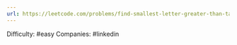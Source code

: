 ```yaml
---
url: https://leetcode.com/problems/find-smallest-letter-greater-than-target
---
```


Difficulty: #easy
Companies: #linkedin